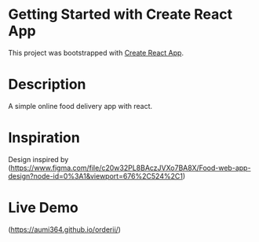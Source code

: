 # Getting Started with Create React App

This project was bootstrapped with [Create React App](https://github.com/facebook/create-react-app).

# Description
A simple online food delivery app with react.

# Inspiration
Design inspired by (https://www.figma.com/file/c20w32PL8BAczJVXo7BA8X/Food-web-app-design?node-id=0%3A1&viewport=676%2C524%2C1)

# Live Demo
(https://aumi364.github.io/orderii/)
